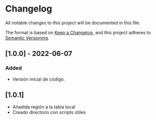 # Changelog
All notable changes to this project will be documented in this file.

The format is based on [Keep a Changelog](https://keepachangelog.com/en/1.0.0/),
and this project adheres to [Semantic Versioning](https://semver.org/spec/v2.0.0.html).

## [1.0.0] - 2022-06-07
### Added
- Versión inicial de código.
## [1.0.1]
- Añadida región a la tabla local
- Creado directorio con scripts útiles

